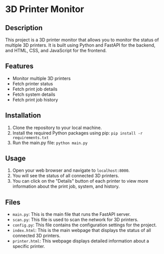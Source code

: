 # 3D Printer Monitor

## Description
This project is a 3D printer monitor that allows you to monitor the status of multiple 3D printers. It is built using Python and FastAPI for the backend, and HTML, CSS, and JavaScript for the frontend.

## Features
- Monitor multiple 3D printers
- Fetch printer status
- Fetch print job details
- Fetch system details
- Fetch print job history

## Installation
1. Clone the repository to your local machine.
2. Install the required Python packages using pip: `pip install -r requirements.txt`
3. Run the main.py file: `python main.py`

## Usage
1. Open your web browser and navigate to `localhost:8000`.
2. You will see the status of all connected 3D printers.
3. You can click on the "Details" button of each printer to view more information about the print job, system, and history.

## Files
- `main.py`: This is the main file that runs the FastAPI server.
- `scan.py`: This file is used to scan the network for 3D printers.
- `config.py`: This file contains the configuration settings for the project.
- `index.html`: This is the main webpage that displays the status of all connected 3D printers.
- `printer.html`: This webpage displays detailed information about a specific printer.
